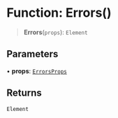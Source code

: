 # Function: Errors()

> **Errors**(`props`): `Element`

## Parameters

• **props**: [`ErrorsProps`](../interfaces/ErrorsProps.md)

## Returns

`Element`
